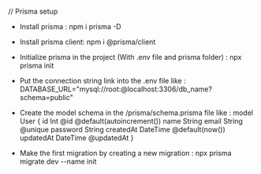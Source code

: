 // Prisma setup

- Install prisma : npm i prisma -D 

- Install prisma client: npm i @prisma/client

- Initialize prisma in the project (With .env file and prisma folder) : npx prisma init

- Put the connection string link into the .env file like :
    DATABASE_URL="mysql://root:@localhost:3306/db_name?schema=public"

- Create the model schema in the /prisma/schema.prisma file like :
    model User {
        id Int @id @default(autoincrement())
        name String
        email String @unique
        password String
        createdAt DateTime @default(now())
        updatedAt DateTime @updatedAt
    }

- Make the first migration by creating a new migration : npx prisma migrate dev --name init
